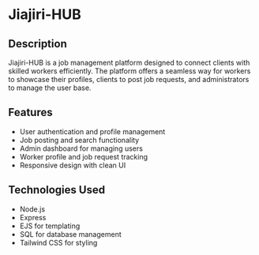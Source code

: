 # Jiajiri-HUB

## Description

Jiajiri-HUB is a job management platform designed to connect clients with skilled workers efficiently. The platform offers a seamless way for workers to showcase their profiles, clients to post job requests, and administrators to manage the user base.

## Features

* User authentication and profile management
* Job posting and search functionality
* Admin dashboard for managing users
* Worker profile and job request tracking
* Responsive design with clean UI

## Technologies Used

* Node.js
* Express
* EJS for templating
* SQL for database management
* Tailwind CSS for styling


